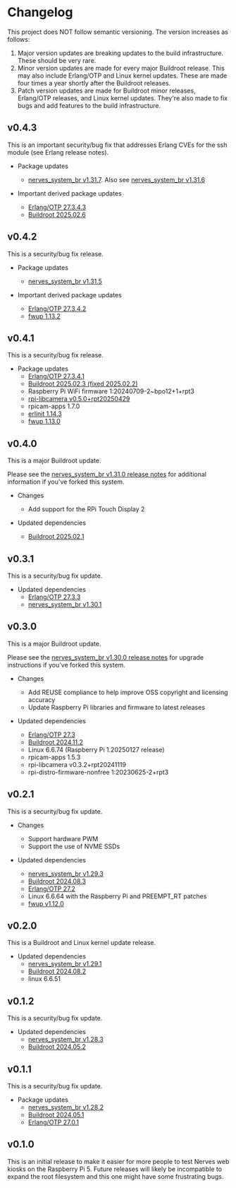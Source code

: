 # Changelog

This project does NOT follow semantic versioning. The version increases as
follows:

1. Major version updates are breaking updates to the build infrastructure.
   These should be very rare.
2. Minor version updates are made for every major Buildroot release. This
   may also include Erlang/OTP and Linux kernel updates. These are made four
   times a year shortly after the Buildroot releases.
3. Patch version updates are made for Buildroot minor releases, Erlang/OTP
   releases, and Linux kernel updates. They're also made to fix bugs and add
   features to the build infrastructure.

## v0.4.3

This is an important security/bug fix that addresses Erlang CVEs for the ssh
module (see Erlang release notes).

* Package updates
  * [nerves_system_br v1.31.7](https://github.com/nerves-project/nerves_system_br/releases/tag/v1.31.7). Also
    see [nerves_system_br v1.31.6](https://github.com/nerves-project/nerves_system_br/releases/tag/v1.31.6)

* Important derived package updates
  * [Erlang/OTP 27.3.4.3](https://erlang.org/download/OTP-27.3.4.3.README.md)
  * [Buildroot 2025.02.6](https://lore.kernel.org/buildroot/b051d400-debc-4269-975a-b2992eed8d61@rnout.be/T/)

## v0.4.2

This is a security/bug fix release.

* Package updates
  * [nerves_system_br v1.31.5](https://github.com/nerves-project/nerves_system_br/releases/tag/v1.31.5)

* Important derived package updates
  * [Erlang/OTP 27.3.4.2](https://erlang.org/download/OTP-27.3.4.2.README.md)
  * [fwup 1.13.2](https://github.com/fwup-home/fwup/releases/tag/v1.13.2)

## v0.4.1

This is a security/bug fix release.

* Package updates
  * [Erlang/OTP 27.3.4.1](https://erlang.org/download/OTP-27.3.4.1.README.md)
  * [Buildroot 2025.02.3 (fixed 2025.02.2)](https://lore.kernel.org/buildroot/49d039c0-8121-4a91-8a69-889376f85c71@rnout.be/T/)
  * Raspberry Pi WiFi firmware 1:20240709-2~bpo12+1+rpt3
  * [rpi-libcamera v0.5.0+rpt20250429](https://github.com/raspberrypi/libcamera/releases/tag/v0.5.0%2Brpt20250429)
  * rpicam-apps 1.7.0
  * [erlinit 1.14.3](https://github.com/nerves-project/erlinit/releases/tag/v1.14.3)
  * [fwup 1.13.0](https://github.com/fwup-home/fwup/releases/tag/v1.13.0)

## v0.4.0

This is a major Buildroot update.

Please see the [nerves_system_br v1.31.0 release notes](https://github.com/nerves-project/nerves_system_br/releases/tag/v1.31.0)
for additional information if you've forked this system.

* Changes
  * Add support for the RPi Touch Display 2

* Updated dependencies
  * [Buildroot 2025.02.1](https://lore.kernel.org/buildroot/60b8483c-b717-41ce-a406-bceb71c3a089@rnout.be/T/)

## v0.3.1

This is a security/bug fix update.

* Updated dependencies
  * [Erlang/OTP 27.3.3](https://erlang.org/download/OTP-27.3.3.README)
  * [nerves_system_br v1.30.1](https://github.com/nerves-project/nerves_system_br/releases/tag/v1.30.1)

## v0.3.0

This is a major Buildroot update.

Please see the [nerves_system_br v1.30.0 release notes](https://github.com/nerves-project/nerves_system_br/releases/tag/v1.30.0)
for upgrade instructions if you've forked this system.

* Changes
  * Add REUSE compliance to help improve OSS copyright and licensing accuracy
  * Update Raspberry Pi libraries and firmware to latest releases

* Updated dependencies
  * [Erlang/OTP 27.3](https://erlang.org/download/OTP-27.3.README.md)
  * [Buildroot 2024.11.2](https://lore.kernel.org/buildroot/87v7t3nyls.fsf@dell.be.48ers.dk/T/)
  * Linux 6.6.74 (Raspberry Pi 1.20250127 release)
  * rpicam-apps 1.5.3
  * rpi-libcamera v0.3.2+rpt20241119
  * rpi-distro-firmware-nonfree 1:20230625-2+rpt3

## v0.2.1

This is a security/bug fix update.

* Changes
  * Support hardware PWM
  * Support the use of NVME SSDs

* Updated dependencies
  * [nerves_system_br v1.29.3](https://github.com/nerves-project/nerves_system_br/releases/tag/v1.29.3)
  * [Buildroot 2024.08.3](https://lore.kernel.org/buildroot/874j3e17ek.fsf@dell.be.48ers.dk/T/)
  * [Erlang/OTP 27.2](https://erlang.org/download/OTP-27.2.README)
  * Linux 6.6.64 with the Raspberry Pi and PREEMPT_RT patches
  * [fwup v1.12.0](https://github.com/fwup-home/fwup/releases/tag/v1.12.0)

## v0.2.0

This is a Buildroot and Linux kernel update release.

* Updated dependencies
  * [nerves_system_br v1.29.1](https://github.com/nerves-project/nerves_system_br/releases/tag/v1.29.1)
  * [Buildroot 2024.08.2](https://lore.kernel.org/buildroot/871pzex7gn.fsf@dell.be.48ers.dk/T/)
  * linux 6.6.51

## v0.1.2

This is a security/bug fix update.

* Updated dependencies
  * [nerves_system_br v1.28.3](https://github.com/nerves-project/nerves_system_br/releases/tag/v1.28.3)
  * [Buildroot 2024.05.2](https://lore.kernel.org/buildroot/87zfpfh147.fsf@dell.be.48ers.dk/T/)

## v0.1.1

This is a security/bug fix update.

* Package updates
  * [nerves_system_br v1.28.2](https://github.com/nerves-project/nerves_system_br/releases/tag/v1.28.2)
  * [Buildroot 2024.05.1](https://lore.kernel.org/buildroot/87ed7xfq78.fsf@dell.be.48ers.dk/T/)
  * [Erlang/OTP 27.0.1](https://erlang.org/download/OTP-27.0.1.README)

## v0.1.0

This is an initial release to make it easier for more people to test Nerves web
kiosks on the Raspberry Pi 5. Future releases will likely be incompatible to
expand the root filesystem and this one might have some frustrating bugs.
